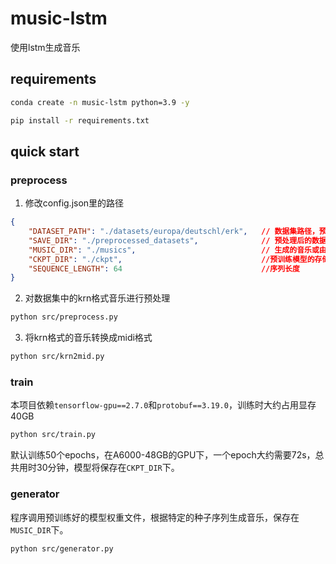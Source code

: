 # music-lstm

使用lstm生成音乐

## requirements

```bash
conda create -n music-lstm python=3.9 -y

pip install -r requirements.txt
```

## quick start

### preprocess

1. 修改config.json里的路径

```json
{
    "DATASET_PATH": "./datasets/europa/deutschl/erk",   // 数据集路径，预处理时会遍历每一个子文件
    "SAVE_DIR": "./preprocessed_datasets",              // 预处理后的数据存放文件夹
    "MUSIC_DIR": "./musics",                            // 生成的音乐或由krn格式转化成的音乐路径
    "CKPT_DIR": "./ckpt",                               //预训练模型的存储路径
    "SEQUENCE_LENGTH": 64                               //序列长度
}
```

2. 对数据集中的krn格式音乐进行预处理

```bash
python src/preprocess.py
```

3. 将krn格式的音乐转换成midi格式

```bash
python src/krn2mid.py
```

### train

本项目依赖`tensorflow-gpu==2.7.0`和`protobuf==3.19.0`，训练时大约占用显存40GB

```bash
python src/train.py
```

默认训练50个epochs，在A6000-48GB的GPU下，一个epoch大约需要72s，总共用时30分钟，模型将保存在`CKPT_DIR`下。

### generator

程序调用预训练好的模型权重文件，根据特定的种子序列生成音乐，保存在`MUSIC_DIR`下。

```bash
python src/generator.py
```
